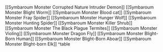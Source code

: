 [[Symbaroum Monster Corrupted Nature Intruder Demon]]
[[Symbaroum Monster Blight Worm]]
[[Symbaroum Monster Blood cat]]
[[Symbaroum Monster Fray Spider]]
[[Symbaroum Monster Hunger Wolf]]
[[Symbaroum Monster Hunting Spider]]
[[Symbaroum Monster Killer Shrub]]
[[Symbaroum Monster The Black Plague Termites]]
[[Symbaroum Monster Violing]]
[[Symbaroum Monster Dragon Fly]]
[[Symbaroum Monster Blight-Born Human]]
[[Symbaroum Monster Blight-Born Aboar]]
[[Symbaroum Monster Blight-born Elk]]
^table